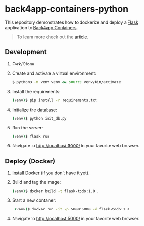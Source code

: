 # back4app-containers-python

This repository demonstrates how to dockerize and deploy a [Flask]([https://react.dev/](https://flask.palletsprojects.com/en/2.3.x/)) application to [Back4app Containers](https://www.back4app.com/container-as-a-service-caas).

> To learn more check out the [article](x).

## Development

1. Fork/Clone

2. Create and activate a virtual environment:

    ```sh
    $ python3 -m venv venv && source venv/bin/activate
    ```

3. Install the requirements:

    ```sh
    (venv)$ pip install -r requirements.txt
    ```

4. Initialize the database:

    ```sh
    (venv)$ python init_db.py
    ```

5. Run the server:

    ```sh
    (venv)$ flask run
    ```
    
 6. Navigate to [http://localhost:5000/](http://localhost:5000/) in your favorite web browser.

## Deploy (Docker)

1. [Install Docker](https://docs.docker.com/engine/install/) (if you don't have it yet).

2. Build and tag the image:
    ```sh
    (venv)$ docker build -t flask-todo:1.0 .
    ```

3. Start a new container:
   ```sh
    (venv)$ docker run -it -p 5000:5000 -d flask-todo:1.0
    ```

4. Navigate to [http://localhost:5000/](http://localhost:5000/) in your favorite web browser.
